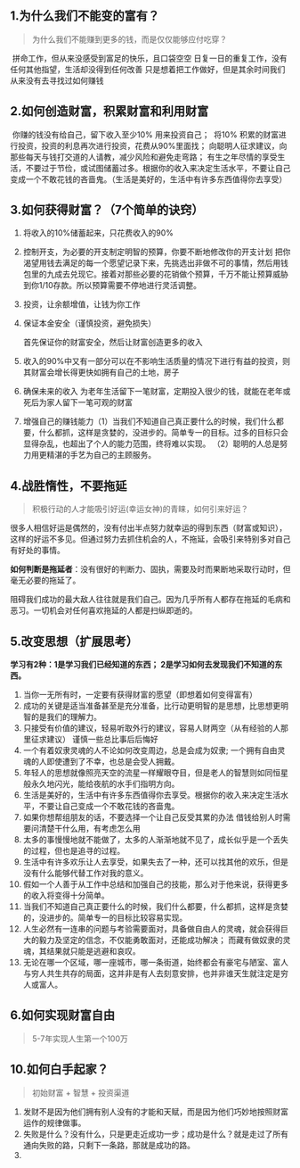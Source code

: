 ## 1.为什么我们不能变的富有？

> 为什么我们不能赚到更多的钱，而是仅仅能够应付吃穿？

​	拼命工作，但从来没感受到富足的快乐，且口袋空空
​	日复一日的重复工作，没有任何其他指望，生活却没得到任何改善
​	只是想着把工作做好，但是其余时间我们从来没有去寻找过如何赚钱

## 2.如何创造财富，积累财富和利用财富

​	你赚的钱没有给自己，留下收入至少10% 用来投资自己；
​	将10% 积累的财富进行投资，投资的利息再次进行投资，花费从90%里面找；
​	向聪明人征求建议，向那些每天与钱打交道的人请教，减少风险和避免走弯路；
​	有生之年尽情的享受生活，不要过于节俭，或试图储蓄过多。根据你的收入来决定生活水平，不要让自己变成一个不敢花钱的吝啬鬼。（生活是美好的，生活中有许多东西值得你去享受）

## 3.如何获得财富？（7个简单的诀窍）

1. 将收入的10%储蓄起来，只花费收入的90%

2. 控制开支，为必要的开支制定明智的预算，你要不断地修改你的开支计划
  ​	把你渴望用钱去满足的每一个愿望记录下来，先挑选出非做不可的事情，然后用钱包里的九成去兑现它。接着对那些必要的花销做个预算，千万不能让预算威胁到你1/10存款。所以预算需要不停地进行灵活调整。

3. 投资，让余额增值，让钱为你工作

4. 保证本金安全（谨慎投资，避免损失）

   首先保证你的财富安全，然后让财富创造更多的收入

5. 收入的90%中又有一部分可以在不影响生活质量的情况下进行有益的投资，则其财富会增长得更快
  ​	如拥有自己的土地，房子

6. 确保未来的收入
  ​	为老年生活留下一笔财富，定期投入很少的钱，就能在老年或死后为家人留下一笔可观的财富

7. 增强自己的赚钱能力
  ​（1）当我们不知道自己真正要什么的时候，我们什么都要，什么都抓，这样是贪婪的，没进步的。简单专一的目标。过多的目标只会显得杂乱，也超出了个人的能力范围，终将难以实现。
  （2）聪明的人总是努力用更精湛的手艺为自己的主顾服务。

## 4.战胜惰性，不要拖延

> 积极行动的人才能吸引好运(幸运女神)的青睐，如何引来好运？

​	很多人相信好运是偶然的，没有付出半点努力就幸运的得到东西（财富或知识），这样的好运不多见。但通过努力去抓住机会的人，不拖延，会吸引来特别多对自己有好处的事情。

**如何判断是拖延者**：没有很好的判断力、固执，需要及时而果断地采取行动时，但毫无必要的拖延了。

​	阻碍我们成功的最大敌人往往就是我们自己。因为几乎所有人都存在拖延的毛病和恶习。一切机会对任何喜欢拖延的人都是扫纵即逝的。




## 5.改变思想（扩展思考）

**学习有2种：1是学习我们已经知道的东西； 2是学习如何去发现我们不知道的东西。**


1. 当你一无所有时，一定要有获得财富的愿望（即想着如何变得富有）
2. 成功的关键是适当准备甚至是充分准备，比行动更明智的是思想，比思想更明智的是我们的理解力。
3. 只接受有价值的建议，轻易听取外行的建议，容易人财两空（从有经验的人那里征求建议）
  谨慎一些总比事后后悔好
4. 一个有着奴隶灵魂的人不论如何改变周边，总是会成为奴隶; 一个拥有自由灵魂的人即使遭到了不幸，也总是会受人拥戴。
5. 年轻人的思想就像照亮天空的流星一样耀眼夺目，但是老人的智慧则如同恒星般永久地闪光，能给夜航的水手们指明方向。
6. 生活是美好的，生活中有许多东西值得你去享受。根据你的收入来决定生活水平，不要让自己变成一个不敢花钱的吝啬鬼。
7. 如果你想帮组朋友的话，不要选择一个让自己反受其累的办法
  借钱给别人时需要问清楚干什么用，有考虑怎么用
8. 太多的事慢慢地就不能做了，太多的人渐渐地就不见了，成长似乎是一个丢失的过程，但也是追寻的过程。
9. 生活中有许多欢乐让人去享受，如果失去了一种，还可以找其他的欢乐，但是没有什么能够代替工作对我的意义。
10. 假如一个人善于从工作中总结和加强自己的技能，那么对于他来说，获得更多的收入将变得十分简单。
11. 当我们不知道自己真正要什么的时候，我们什么都要，什么都抓，这样是贪婪的，没进步的。简单专一的目标比较容易实现。
12. 人生必然有一连串的问题与考验需要面对，具备做自由人的灵魂，就会获得巨大的毅力及坚定的信念，不仅能勇敢面对，还能成功解决；
   而藏有做奴隶的灵魂，其结果就只能是逃避和哀叹。
13. 无论在哪一个区域，哪一座城市，哪一条街道，始终都会有豪宅与陋室、富人与穷人共生共存的局面，这并非是有人去刻意安排，也并非谁天生就注定是穷人或富人。



## 6.如何实现财富自由

> 5-7年实现人生第一个100万



## 10.如何白手起家？

> 初始财富 + 智慧 + 投资渠道

1. 发财不是因为他们拥有别人没有的才能和天赋，而是因为他们巧妙地按照财富运作的规律做事。
2. 失败是什么？没有什么，只是更走近成功一步；成功是什么？就是走过了所有通向失败的路，只剩下一条路，那就是成功的路。
3. 

